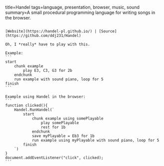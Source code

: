 title=Handel
tags=language, presentation, browser, music, sound
summary=A small procedural programming language for writing songs in the browser.
~~~~~~

[Website](https://handel-pl.github.io/) | [Source](https://github.com/ddj231/Handel)

Oh, I *really* have to play with this.

Example:
```
start
    chunk example 
        play E3, C3, G3 for 2b
    endchunk
    run example with sound piano, loop for 5 
finish
```

Example using Handel in the browser:
```
function clicked(){
    Handel.RunHandel(`
        start
            chunk example using somePlayable 
                play somePlayable 
                rest for 1b
            endchunk
            save myPlayable = Eb3 for 1b
            run example using myPlayable with sound piano, loop for 5 
        finish
    `)
}
document.addEventListener("click", clicked);
```

